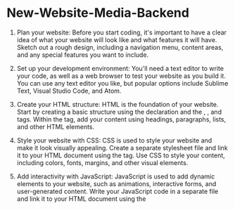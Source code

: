 # New-Website-Media-Backend
1) Plan your website: Before you start coding, it's important to have a clear idea of what your website will look like and what features it will have. Sketch out a rough design, including a navigation menu, content areas, and any special features you want to include.

2) Set up your development environment: You'll need a text editor to write your code, as well as a web browser to test your website as you build it. You can use any text editor you like, but popular options include Sublime Text, Visual Studio Code, and Atom.

3) Create your HTML structure: HTML is the foundation of your website. Start by creating a basic structure using the <!DOCTYPE html> declaration and the <html>, <head>, and <body> tags. Within the <body> tag, add your content using headings, paragraphs, lists, and other HTML elements.

4) Style your website with CSS: CSS is used to style your website and make it look visually appealing. Create a separate stylesheet file and link it to your HTML document using the <link> tag. Use CSS to style your content, including colors, fonts, margins, and other visual elements.

5) Add interactivity with JavaScript: JavaScript is used to add dynamic elements to your website, such as animations, interactive forms, and user-generated content. Write your JavaScript code in a separate file and link it to your HTML document using the <script> tag.

6) Test and publish your website: Once you've written your code, test your website in a web browser to make sure it looks and functions as intended. When you're ready to publish your website, upload your HTML, CSS, and JavaScript files to a web hosting service and register a domain name.
